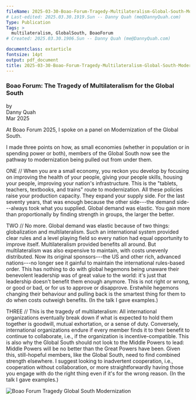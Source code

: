 ```yaml
---
fileName: 2025-03-30-Boao-Forum-Tragedy-Multilateralism-Global-South-Modernization.md
# Last-edited: 2025.03.30.1919.Sun -- Danny Quah (me@DannyQuah.com)
Type: Publication
Tags: >
  multilateralism, GlobalSouth, BoaoForum
# Created: 2025.03.30.1906.Sun -- Danny Quah (me@DannyQuah.com)

documentclass: extarticle
fontsize: 14pt
output: pdf_document
title: 2025-03-30-Boao-Forum-Tragedy-Multilateralism-Global-South-Modernization
---
```

### Boao Forum:  The Tragedy of Multilateralism for the Global South

by  
Danny Quah  
Mar 2025  

At Boao Forum 2025, I spoke on a panel on Modernization of the Global South.  

I made three points on how, as small economies (whether in population or in spending power or both), members of the Global South now see the pathway to modernization being pulled out from under them.  

ONE // When you are a small economy, you reckon you develop by focusing on improving the health of your people, giving your people skills, housing your people, improving your nation's infrastructure.  This is the "tablets, teachers, textbooks, and trains" route to modernization.  All these policies raise your production capacity. They expand your supply side. For the last seventy years, that was enough because the other side---the demand side---always took what you supplied. Global demand was elastic.  You gain more than proportionally by finding strength in groups, the larger the better.

TWO // No more.  Global demand was elastic because of two things:  globalization and multilateralism.  Such an international system provided clear rules and a level playing field so every nation had equal opportunity to improve itself.  Multilateralism provided benefits all around.  But multilateralism was also expensive to maintain, with costs unevenly distributed.  Now its original sponsors---the US and other rich, advanced nations---no longer see it gainful to maintain the international rules-based order.  This has nothing to do with global hegemons being unaware their benevolent leadership was of great value to the world: it's just that leadership doesn't benefit them enough anymore.  This is not right or wrong, or good or bad, or for us to approve or disapprove.  Erstwhile hegemons changing their behaviour and pulling back is the smartest thing for them to do when costs outweigh benefits.  (In the talk I gave examples.)  

THREE // This is the tragedy of multilateralism:  All international organizations eventually break down if what is expected to hold them together is goodwill, mutual exhortation, or a sense of duty.  Conversely, international organizations endure if every member finds it to their benefit to continue to collaborate, i.e., if the organization is incentive-compatible.  This is also why the Global South should not look to the Middle Powers to lead:  Middle Powers will be no better than the Great Powers have been.  Given this, still-hopeful members, like the Global South, need to find combined strength elsewhere.  I suggest looking to inadvertent cooperation, i.e., cooperation without collaboration, or more straightforwardly having those you engage with do the right thing even if it's for the wrong reason. (In the talk I gave examples.)  

<img src="https://DannyQuah.github.io/Storage/2025.03.26.1045.Wed-Global-South-Moving-towards-Modernization-DongYu-post.jpg" alt="Boao Forum Tragedy Global South Modernization"/>



<!---
   Invisible section // 2025-03-30-Boao-Forum-Tragedy-Multilateralism-Global-South-Modernization.md
-->
